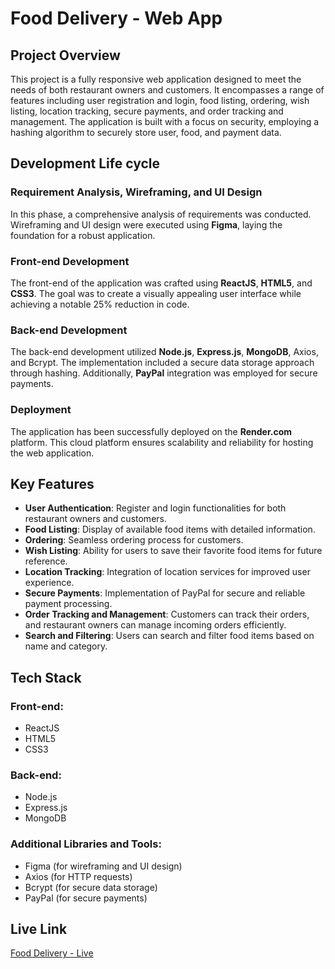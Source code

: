 # Food Delivery - Web App

## Project Overview
This project is a fully responsive web application designed to meet the needs of both restaurant owners and customers. It encompasses a range of features including user registration and login, food listing, ordering, wish listing, location tracking, secure payments, and order tracking and management. The application is built with a focus on security, employing a hashing algorithm to securely store user, food, and payment data.

## Development Life cycle

### Requirement Analysis, Wireframing, and UI Design
In this phase, a comprehensive analysis of requirements was conducted. Wireframing and UI design were executed using **Figma**, laying the foundation for a robust application.

### Front-end Development
The front-end of the application was crafted using **ReactJS**, **HTML5**, and **CSS3**. The goal was to create a visually appealing user interface while achieving a notable 25% reduction in code.

### Back-end Development
The back-end development utilized **Node.js**, **Express.js**, **MongoDB**, Axios, and Bcrypt. The implementation included a secure data storage approach through hashing. Additionally, **PayPal** integration was employed for secure payments.

### Deployment
The application has been successfully deployed on the **Render.com** platform. This cloud platform ensures scalability and reliability for hosting the web application.

## Key Features

- **User Authentication**: Register and login functionalities for both restaurant owners and customers.
- **Food Listing**: Display of available food items with detailed information.
- **Ordering**: Seamless ordering process for customers.
- **Wish Listing**: Ability for users to save their favorite food items for future reference.
- **Location Tracking**: Integration of location services for improved user experience.
- **Secure Payments**: Implementation of PayPal for secure and reliable payment processing.
- **Order Tracking and Management**: Customers can track their orders, and restaurant owners can manage incoming orders efficiently.
- **Search and Filtering**: Users can search and filter food items based on name and category.

## Tech Stack 
### Front-end:
- ReactJS
- HTML5
- CSS3

### Back-end:
- Node.js
- Express.js
- MongoDB

### Additional Libraries and Tools:
- Figma (for wireframing and UI design)
- Axios (for HTTP requests)
- Bcrypt (for secure data storage)
- PayPal (for secure payments)

## Live Link
[Food Delivery - Live](https://foodndfun.onrender.com/)
